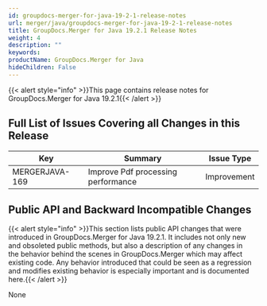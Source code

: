 ```yaml
---
id: groupdocs-merger-for-java-19-2-1-release-notes
url: merger/java/groupdocs-merger-for-java-19-2-1-release-notes
title: GroupDocs.Merger for Java 19.2.1 Release Notes
weight: 4
description: ""
keywords: 
productName: GroupDocs.Merger for Java
hideChildren: False
---
```

{{< alert style="info" >}}This page contains release notes for GroupDocs.Merger for Java 19.2.1{{< /alert >}}

## Full List of Issues Covering all Changes in this Release

| Key | Summary | Issue Type |
| --- | --- | --- |
| MERGERJAVA-169 | Improve Pdf processing performance | Improvement |

## Public API and Backward Incompatible Changes

{{< alert style="info" >}}This section lists public API changes that were introduced in GroupDocs.Merger for Java 19.2.1. It includes not only new and obsoleted public methods, but also a description of any changes in the behavior behind the scenes in GroupDocs.Merger which may affect existing code. Any behavior introduced that could be seen as a regression and modifies existing behavior is especially important and is documented here.{{< /alert >}}

None
